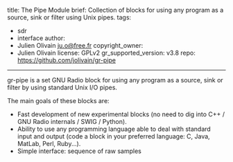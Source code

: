 title: The Pipe Module
brief: Collection of blocks for using any program as a source, sink or filter using Unix pipes.
tags:
  - sdr
  - interface
author:
  - Julien Olivain <ju.o@free.fr>
copyright_owner:
  - Julien Olivain
license: GPLv2
gr_supported_version: v3.8
repo: https://github.com/jolivain/gr-pipe
---
gr-pipe is a set GNU Radio block for using any program as a source,
sink or filter by using standard Unix I/O pipes.

The main goals of these blocks are:
- Fast development of new experimental blocks (no need to dig into C++
  / GNU Radio internals / SWIG / Python).
- Ability to use any programming language able to deal with standard
  input and output (code a block in your preferred language: C, Java,
  MatLab, Perl, Ruby...).
- Simple interface: sequence of raw samples
